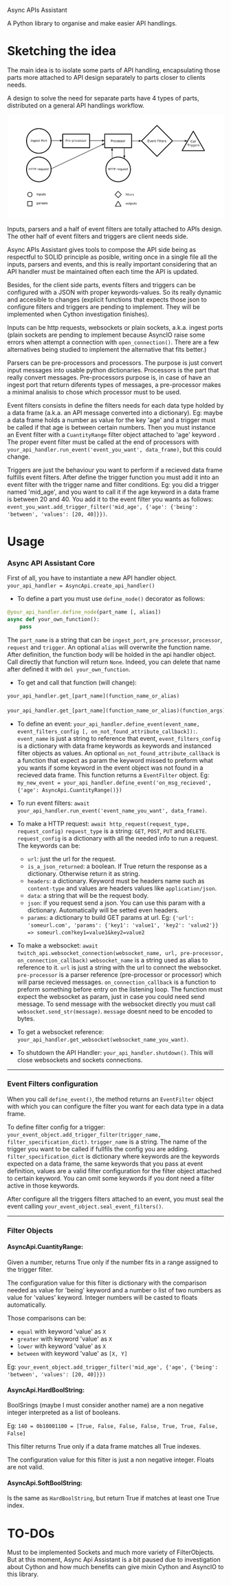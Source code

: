 Async APIs Assistant

A Python library to organise and make easier API handlings.

# Sketching the idea

The main idea is to isolate some parts of API handling, encapsulating those parts more attached to API design separately to parts closer to clients needs.

A design to solve the need for separate parts have 4 types of parts, distributed on a general API handlings workflow.

![API Handling diagram](https://raw.githubusercontent.com/AFO-UYI/Async-APIs-Assistant/develop/readme_img/diagram%20api%20handler.png)

Inputs, parsers and a half of event filters are totally attached to APIs design. The other half of event filters and triggers are client needs side.

Async APIs Assistant gives tools to compose the API side being as respectful to SOLID principle as posible, writing once in a single file all the inputs, parsers and events, and this is really important considering that an API handler must be maintained often each time the API is updated.

Besides, for the client side parts, events filters and triggers can be configured with a JSON with proper keywords-values. So its really dynamic and accesible to changes (explicit functions that expects those json to configure filters and triggers are pending to implement. They will be implemented when Cython investigation finishes).

Inputs can be http requests, websockets or plain sockets, a.k.a. ingest ports (plain sockets are pending to implement because AsyncIO raise some errors when attempt a connection with `open_connection()`. There are a few alternatives being studied to implement the alternative that fits better.)

Parsers can be pre-processors and processors. The purpose is just convert input messages into usable python dictionaries. Processors is the part that really convert messages. Pre-processors purpose is, in case of have an ingest port that return diferents types of messages, a pre-processor makes a minimal analisis to chose which processor must to be used.

Event filters consists in define the filters needs for each data type holded by a data frame (a.k.a. an API message converted into a dictionary). Eg: maybe a data frame holds a number as value for the key 'age' and a trigger must be called if that age is between certain numbers. Then you must instance an Event filter with a `CuantityRange` filter object attached to 'age' keyword . The proper event filter must be called at the end of processors with `your_api_handler.run_event('event_you_want', data_frame)`, but this could change.

Triggers are just the behaviour you want to perform if a recieved data frame fulfills event filters. After define the trigger function you must add it into an event filter with the trigger name and filter conditions. Eg: you did a trigger named 'mid_age', and you want to call it if the age keyword in a data frame is between 20 and 40. You add it to the event filter you wants as follows: `event_you_want.add_trigger_filter('mid_age', {'age': {'being': 'between', 'values': [20, 40]}})`.

# Usage

### Async API Assistant Core

First of all, you have to instantiate a new API handler object. `your_api_handler = AsyncApi.create_api_handler()`

* To define a part you must use `define_node()` decorator as follows:
```python
@your_api_handler.define_node(part_name [, alias])
async def your_own_function():
    pass
```

The `part_name` is a string that can be `ingest_port`, `pre_processor`, `processor`, `request` and `trigger`. An optional `alias` will overwrite the function name. After definition, the function body will be holded in the api handler object. Call directly that function will return `None`. Indeed, you can delete that name after defined it with `del your_own_function`.

* To get and call that function (will change):
```python
your_api_handler.get_[part_name](function_name_or_alias)                 # returns a reference of the function

your_api_handler.get_[part_name](function_name_or_alias)(function_args)  # runs the function
```

* To define an event: `your_api_handler.define_event(event_name, event_filters_config [, on_not_found_attribute_callback]):`.
`event_name` is just a string to reference that event, `event_filters_config` is a dictionary with data frame keywords as keywords and instanced filter objects as values. An optional `on_not_found_attribute_callback` is a function that expect as param the keyword missed to preform what you wants if some keyword in the event object was not found in a recieved data frame. This function returns a `EventFilter` object. Eg: `my_new_event = your_api_handler.define_event('on_msg_recieved', {'age': AsyncApi.CuantityRange()})`

* To run event filters: `await your_api_handler.run_event('event_name_you_want', data_frame)`.

* To make a HTTP request: `await http_request(request_type, request_config)`
`request_type` is a string: `GET`, `POST`, `PUT` and `DELETE`.
`request_config` is a dictionary with all the needed info to run a request. The keywords can be:
  * `url`: just the url for the request.
  * `is_a_json_returned`: a boolean. If True return the response as a dictionary. Otherwise return it as string.
  * `headers`: a dictionary. Keyword must be headers name such as `content-type` and values are headers values like `application/json`.
  * `data`: a string that will be the request body.
  * `json`: if you request send a json. You can use this param with a dictionary. Automatically will be setted even headers.
  * `params`: a dictionary to build GET params at url. Eg: 
 `{'url': 'someurl.com', 'params': {'key1': 'value1', 'key2': 'value2'}} => someurl.com?key1=value1&key2=value2`
 
* To make a websocket: `await twitch_api.websocket_connection(websocket_name, url, pre-processor, on_connection_callback)`
`websocket_name` is a string used as alias to reference to it. `url` is just a string with the url to connect the websocket. `pre-processor` is a parser reference (pre-processor or processor) which will parse recieved messages. `on_connection_callback` is a function to preform something before entry on the listening loop. The function must expect the websocket as param, just in case you could need send message. To send message with the websocket directly you must call `websocket.send_str(message)`. `message` doesnt need to be encoded to bytes.

* To get a websocket reference: `your_api_handler.get_websocket(websocket_name_you_want)`.

* To shutdown the API Handler: `your_api_handler.shutdown()`. This will close websockets and sockets connections.

---

### Event Filters configuration

When you call `define_event()`, the method returns an `EventFilter` object with which you can configure the filter you want for each data type in a data frame.

To define filter config for a trigger: `your_event_object.add_trigger_filter(trigger_name, filter_specification_dict)`.
`trigger_name` is a string. The name of the trigger you want to be called if fullfils the config you are adding. `filter_specification_dict` is dictionary where keywords are the keywords expected on a data frame, the same keywords that you pass at event definition, values are a valid filter configuration for the filter object attached to certain keyword. You can omit some keywords if you dont need a filter active in those keywords.

After configure all the triggers filters attached to an event, you must seal the event calling `your_event_object.seal_event_filters()`.

---

### Filter Objects

#### AsyncApi.CuantityRange:

Given a number, returns True only if the number fits in a range assigned to the trigger filter.

The configuration value for this filter is dictionary with the comparison needed as value for 'being' keyword and a number o list of two numbers as value for 'values' keyword. Integer numbers will be casted to floats automatically.

Those comparisons can be:
* `equal` with keyword 'value' as `X`
* `greater` with keyword 'value' as `X`
* `lower` with keyword 'value' as `X`
* `between` with keyword 'value' as `[X, Y]`

Eg: `your_event_object.add_trigger_filter('mid_age', {'age', {'being': 'between', 'values': [20, 40]}})`

#### AsyncApi.HardBoolString:

BoolSrings (maybe I must consider another name) are a non negative integer interpreted as a list of booleans.

Eg: `140 = 0b10001100 = [True, False, False, False, True, True, False, False]`

This filter returns True only if a data frame matches all True indexes.

The configuration value for this filter is just a non negative integer. Floats are not valid.

#### AsyncApi.SoftBoolString:

Is the same as `HardBoolString`, but return True if matches at least one True index.

# TO-DOs

Must to be implemented Sockets and much more variety of FilterObjects. But at this moment, Async Api Assistant is a bit paused due to investigation about Cython and how much benefits can give mixin Cython and AsyncIO to this library.

